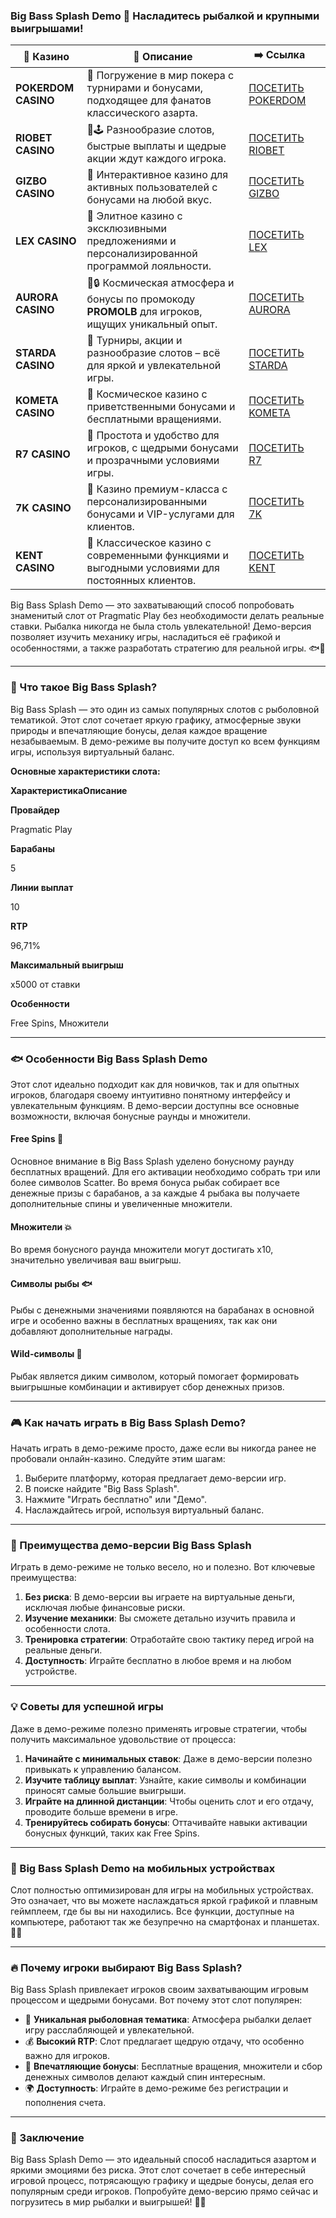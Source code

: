 ### Big Bass Splash Demo 🎣 Насладитесь рыбалкой и крупными выигрышами!
| 🎰 Казино           | 📜 Описание                                                                                       | ➡️ Ссылка                                                                                          |   |
| ------------------- | ------------------------------------------------------------------------------------------------- | -------------------------------------------------------------------------------------------------- | - |
| **POKERDOM CASINO** | 🎲 Погружение в мир покера с турнирами и бонусами, подходящее для фанатов классического азарта.   | [ПОСЕТИТЬ POKERDOM](https://brandplay.link/FwVc4f)                                                 |   |
| **RIOBET CASINO**   | 🌟🕹️ Разнообразие слотов, быстрые выплаты и щедрые акции ждут каждого игрока.                    | [ПОСЕТИТЬ RIOBET](https://brandplay.link/TnjsxFvH)                                                 |   |
| **GIZBO CASINO**    | 🚀 Интерактивное казино для активных пользователей с бонусами на любой вкус.                      | [ПОСЕТИТЬ GIZBO](https://brandplay.link/rvzLrVLp)                                                  |   |
| **LEX CASINO**      | 🎰 Элитное казино с эксклюзивными предложениями и персонализированной программой лояльности.      | [ПОСЕТИТЬ LEX](https://brandplay.link/VMqNXPFs)                                                    |   |
| **AURORA CASINO**   | 🌌🔒 Космическая атмосфера и бонусы по промокоду **PROMOLB** для игроков, ищущих уникальный опыт. | [ПОСЕТИТЬ AURORA](https://10trafic-stat2.com/click/668546556bcc6313411604bc/6766/13031/subaccount) |   |
| **STARDA CASINO**   | 🌠 Турниры, акции и разнообразие слотов – всё для яркой и увлекательной игры.                     | [ПОСЕТИТЬ STARDA](https://brandplay.link/HDcDrxLk)                                                 |   |
| **KOMETA CASINO**   | 💫 Космическое казино с приветственными бонусами и бесплатными вращениями.                        | [ПОСЕТИТЬ KOMETA](https://brandplay.link/jHzFFYGv)                                                 |   |
| **R7 CASINO**       | 🎯 Простота и удобство для игроков, с щедрыми бонусами и прозрачными условиями игры.              | [ПОСЕТИТЬ R7](https://brandplay.link/dByFXP7h)                                                     |   |
| **7K CASINO**       | 💎 Казино премиум-класса с персонализированными бонусами и VIP-услугами для клиентов.             | [ПОСЕТИТЬ 7K](https://brandplay.link/dd46bNgD)                                                     |   |
| **KENT CASINO**     | 🎲 Классическое казино с современными функциями и выгодными условиями для постоянных клиентов.    | [ПОСЕТИТЬ KENT](https://brandplay.link/XRH1g6Vb)                                                   |   |
Big Bass Splash Demo — это захватывающий способ попробовать знаменитый слот от Pragmatic Play без необходимости делать реальные ставки. Рыбалка никогда не была столь увлекательной! Демо-версия позволяет изучить механику игры, насладиться её графикой и особенностями, а также разработать стратегию для реальной игры. 🐟🎰

***

### 🎣 Что такое Big Bass Splash?

Big Bass Splash — это один из самых популярных слотов с рыболовной тематикой. Этот слот сочетает яркую графику, атмосферные звуки природы и впечатляющие бонусы, делая каждое вращение незабываемым. В демо-режиме вы получите доступ ко всем функциям игры, используя виртуальный баланс.

**Основные характеристики слота:**

**ХарактеристикаОписание**

**Провайдер**

Pragmatic Play

**Барабаны**

5

**Линии выплат**

10

**RTP**

96,71%

**Максимальный выигрыш**

х5000 от ставки

**Особенности**

Free Spins, Множители

***

### 🐟 Особенности Big Bass Splash Demo

Этот слот идеально подходит как для новичков, так и для опытных игроков, благодаря своему интуитивно понятному интерфейсу и увлекательным функциям. В демо-версии доступны все основные возможности, включая бонусные раунды и множители.

#### **Free Spins 🎁**

Основное внимание в Big Bass Splash уделено бонусному раунду бесплатных вращений. Для его активации необходимо собрать три или более символов Scatter. Во время бонуса рыбак собирает все денежные призы с барабанов, а за каждые 4 рыбака вы получаете дополнительные спины и увеличенные множители.

#### **Множители 💥**

Во время бонусного раунда множители могут достигать х10, значительно увеличивая ваш выигрыш.

#### **Символы рыбы 🐟**

Рыбы с денежными значениями появляются на барабанах в основной игре и особенно важны в бесплатных вращениях, так как они добавляют дополнительные награды.

#### **Wild-символы 🎣**

Рыбак является диким символом, который помогает формировать выигрышные комбинации и активирует сбор денежных призов.

***

### 🎮 Как начать играть в Big Bass Splash Demo?

Начать играть в демо-режиме просто, даже если вы никогда ранее не пробовали онлайн-казино. Следуйте этим шагам:

1. Выберите платформу, которая предлагает демо-версии игр.
2. В поиске найдите "Big Bass Splash".
3. Нажмите "Играть бесплатно" или "Демо".
4. Наслаждайтесь игрой, используя виртуальный баланс.

***

### 🌟 Преимущества демо-версии Big Bass Splash

Играть в демо-режиме не только весело, но и полезно. Вот ключевые преимущества:

1. **Без риска**: В демо-версии вы играете на виртуальные деньги, исключая любые финансовые риски.
2. **Изучение механики**: Вы сможете детально изучить правила и особенности слота.
3. **Тренировка стратегии**: Отработайте свою тактику перед игрой на реальные деньги.
4. **Доступность**: Играйте бесплатно в любое время и на любом устройстве.

***

### 💡 Советы для успешной игры

Даже в демо-режиме полезно применять игровые стратегии, чтобы получить максимальное удовольствие от процесса:

1. **Начинайте с минимальных ставок**: Даже в демо-версии полезно привыкать к управлению балансом.
2. **Изучите таблицу выплат**: Узнайте, какие символы и комбинации приносят самые большие выигрыши.
3. **Играйте на длинной дистанции**: Чтобы оценить слот и его отдачу, проводите больше времени в игре.
4. **Тренируйтесь собирать бонусы**: Оттачивайте навыки активации бонусных функций, таких как Free Spins.

***

### 📱 Big Bass Splash Demo на мобильных устройствах

Слот полностью оптимизирован для игры на мобильных устройствах. Это означает, что вы можете наслаждаться яркой графикой и плавным геймплеем, где бы вы ни находились. Все функции, доступные на компьютере, работают так же безупречно на смартфонах и планшетах. 📱✨

***

### 🔥 Почему игроки выбирают Big Bass Splash?

Big Bass Splash привлекает игроков своим захватывающим игровым процессом и щедрыми бонусами. Вот почему этот слот популярен:

* 🎣 **Уникальная рыболовная тематика**: Атмосфера рыбалки делает игру расслабляющей и увлекательной.
* 💰 **Высокий RTP**: Слот предлагает щедрую отдачу, что особенно важно для игроков.
* 🎁 **Впечатляющие бонусы**: Бесплатные вращения, множители и сбор денежных символов делают каждый спин интересным.
* 🌍 **Доступность**: Играйте в демо-режиме без регистрации и пополнения счета.

***

### 🎯 Заключение

Big Bass Splash Demo — это идеальный способ насладиться азартом и яркими эмоциями без риска. Этот слот сочетает в себе интересный игровой процесс, потрясающую графику и щедрые бонусы, делая его популярным среди игроков. Попробуйте демо-версию прямо сейчас и погрузитесь в мир рыбалки и выигрышей! 🎣💎
